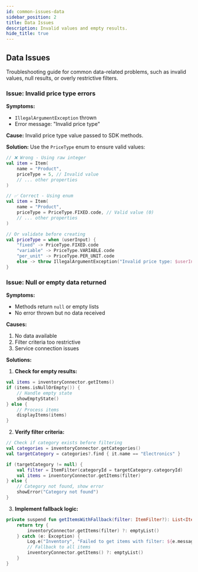 ```yaml
---
id: common-issues-data
sidebar_position: 2
title: Data Issues
description: Invalid values and empty results.
hide_title: true
---
```


## Data Issues

Troubleshooting guide for common data-related problems, such as invalid values, null results, or overly restrictive filters.

### Issue: Invalid price type errors

**Symptoms:**
- `IllegalArgumentException` thrown
- Error message: "Invalid price type"

**Cause:**
Invalid price type value passed to SDK methods.

**Solution:**
Use the `PriceType` enum to ensure valid values:

```kotlin
// ❌ Wrong - Using raw integer
val item = Item(
    name = "Product",
    priceType = 5, // Invalid value
    // ... other properties
)

// ✅ Correct - Using enum
val item = Item(
    name = "Product",
    priceType = PriceType.FIXED.code, // Valid value (0)
    // ... other properties
)

// Or validate before creating
val priceType = when (userInput) {
    "fixed" -> PriceType.FIXED.code
    "variable" -> PriceType.VARIABLE.code
    "per_unit" -> PriceType.PER_UNIT.code
    else -> throw IllegalArgumentException("Invalid price type: $userInput")
}
```

### Issue: Null or empty data returned

**Symptoms:**
- Methods return `null` or empty lists
- No error thrown but no data received

**Causes:**
1. No data available
2. Filter criteria too restrictive
3. Service connection issues

**Solutions:**

1. **Check for empty results:**
```kotlin
val items = inventoryConnector.getItems()
if (items.isNullOrEmpty()) {
    // Handle empty state
    showEmptyState()
} else {
    // Process items
    displayItems(items)
}
```

2. **Verify filter criteria:**
```kotlin
// Check if category exists before filtering
val categories = inventoryConnector.getCategories()
val targetCategory = categories?.find { it.name == "Electronics" }

if (targetCategory != null) {
    val filter = ItemFilter(categoryId = targetCategory.categoryId)
    val items = inventoryConnector.getItems(filter)
} else {
    // Category not found, show error
    showError("Category not found")
}
```

3. **Implement fallback logic:**
```kotlin
private suspend fun getItemsWithFallback(filter: ItemFilter?): List<Item> {
    return try {
        inventoryConnector.getItems(filter) ?: emptyList()
    } catch (e: Exception) {
        Log.e("Inventory", "Failed to get items with filter: ${e.message}")
        // Fallback to all items
        inventoryConnector.getItems() ?: emptyList()
    }
}
```